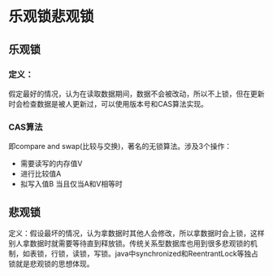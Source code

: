 # 乐观锁悲观锁

## 乐观锁
### 定义：
假定最好的情况，认为在读取数据期间，数据不会被改动，所以不上锁，但在更新时会检查数据是被人更新过，可以使用版本号和CAS算法实现。
### CAS算法
即compare and swap(比较与交换)，著名的无锁算法。涉及3个操作：
* 需要读写的内存值V
* 进行比较值A
* 拟写入值B
当且仅当A和V相等时

## 悲观锁
定义：假设最坏的情况，认为拿数据时其他人会修改，所以拿数据时会上锁，这样别人拿数据时就需要等待直到释放锁。传统关系型数据库也用到很多悲观锁的机制，如表锁，行锁，读锁，写锁。java中synchronized和ReentrantLock等独占锁就是悲观锁的思想体现。
